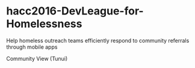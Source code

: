 # hacc2016-DevLeague-for-Homelessness
Help homeless outreach teams efficiently respond to community referrals through mobile apps

Community View (Tunui)